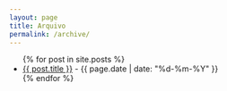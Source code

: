 ```yaml
---
layout: page
title: Arquivo
permalink: /archive/
---
```


<ul>
  {% for post in site.posts %}
    <li>
      <a href="{{ site.baseurl }}{{ post.url }}">{{ post.title }}</a>
      - {{ page.date | date: "%d-%m-%Y" }}
    </li>
  {% endfor %}
</ul>
